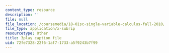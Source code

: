 ```yaml
---
content_type: resource
description: ''
file: null
file_location: /coursemedia/18-01sc-single-variable-calculus-fall-2010/72fe732822f61af71733a5f9243b7f99_QKXAd2PhZGY.srt
file_type: application/x-subrip
resourcetype: Other
title: 3play caption file
uid: 72fe7328-22f6-1af7-1733-a5f9243b7f99
---
```

